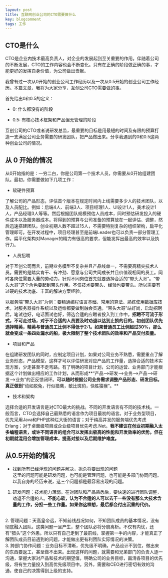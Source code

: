 ```yaml
---
layout: post
title: 互联网创业公司的CTO需要做什么
key: blogcomment
tags: 工作
---
```


##	CTO是什么
CTO是企业内技术最高负责人，对企业的发展起到至关重要的作用。伴随着公司的不断发展，CTO的工作内容也会不断变化。只有在正确的阶段做正确的事，才能更好的发挥自身价值，为公司做出贡献。
<!--more-->
我曾有过一次从0开始的创业公司工作经历以及一次从0.5开始的创业公司工作经历。本篇文章，我将为大家分享，互创公司CTO需要做的事。

首先给出0和0.5的定义：

*	0: 什么都没有的阶段

*	0.5: 有核心技术框架和产品但无管理的阶段

互创公司的CTO或者说研发总监，最重要的目标是用最短的时间及有限的预算打造一支满足公司业务需要的研发团队，把产品做出来。分享我遇到的0和0.5这两种创业公司的情况。    

##	从 0 开始的情况

从0开始指的是：一穷二白，你是公司第一个技术人员，你需要从0开始组建团队。最初，你需要做如下几项工作：

*	软硬件预算    

了解公司的产品形态，评估首个版本在规定时间内上线需要多少人的技术团队，以及人员配比。例如：后端4人、前端3人、项目经理1人、UI设计1人，美术设计1人，产品经理3人等等。然后根据团队规模预估人员成本，同时预估研发投入的硬件成本以及服务器成本。将得到的预算与公司准备的预算放在一起评估、调整，然后迅速搭建团队。创业初期人数不超过15人，不需要特别复杂的组织架构，扁平化管理即可。在开发过程中，项目经理甚至是前端Leader也可以负责一部分管理工作。扁平化架构对Manager的精力有很高的要求，但能发挥出最高的效率以及执行力。    

*	人员招聘    

对于互创公司而言，前期业务模型不复杂并且产品线单一，不需要高精尖技术人员。需要的是踏实肯干、有冲劲、愿意与公司共同成长并且价值观相同的员工。同时各岗位需要大量的劳动力，针对不同岗位首先就要选择合适的“带头大哥”。“带头大哥”这个角色要起到带头作用。不仅技术要带头、经验也要带头。所以需要有过硬的技术功底、丰富的解决方案经验。  

以服务端“带头大哥”为例：要精通编程语言基础、常用的算法、熟练使用数据库技术，对服务器操作系统以及运维都要做到融会贯通。“带头大哥”站好岗，启动招聘后，笔试也好，电话面试也好，筛选合适的应聘者投入到工作中。**招聘不可流于形式，不可走过场，对于不合适的人员要及时劝退以达到止损的目的。初创团队优先选择精英，精英与普通员工比例不得低于2:1。如果普通员工比例超过30%，那么就会变成一条四处漏水的船，极大限制了整个技术团队的效率和产品交付质量。**    

*	项目和产品    

在组建研发团队的同时，应制定项目计划，如果对公司业务不熟悉，需要重点了解业务形态，产品模型，这样才可以评估研发对应产品的工作量，选择合适的技术实现方案，少走甚至不走弯路。有了明确的项目计划，公司的运营、业务部门才能根据这个计划做出相应的工作计划，从而形成**“产品-->研发-->业务-->产品-->研发-->业务”的正反馈闭环。**可以随时根据公司业务需求调整产品形态、研发目标。真正做到**“动如脱兔，行似猎鹰，敏比斑豹，快胜猿猴”。**    

*	技术和架构    

选择合适的开发语言是对CTO最大的挑战。不同的开发语言有不同的技术栈。一般而言，CTO会选择自己最熟悉的语言作为项目最初的语言。对于业务型项目，优先采用Java和PHP这种烂大街的语言；对于纯高并发的服务端优先考虑Erlang；对于桌面级项目或企业级项目优先考虑.Net。**我不建议在创业初期融入太多编程语言，或许不同语言的组合可以发挥出极高的性能和开发效率的优势。但在初期就混用会增加管理成本，提高对接以及后期维护难度。**    

##	从0.5开始的情况    
*	找到所有已经浮现的问题并解决，扼杀将要出现的问题  
这里的问题可能是研发问题，也可能是管理问题，也可能是多部门协同问题。以我自身的经历来说，这三个问题都是最容易出现的问题。    

1.	研发问题：技术能力薄弱。在对团队和产品熟悉后，要快速的进行团队调整，劝退不合适的人。**不能心软，认为不合适的人可以去干一些没有那么大技术含量的工作，分担一些工作量。如果你这样想，最后都会付出沉重的代价。**	  
<br/>
2. 管理问题：天高皇帝远，不知前线战况如何，不知团队成员的基本情况，没有彻底融入团队。这类问题一旦产生，整个团队必将分崩离析。不仅有内忧，还有“猎头”这个外患。所以只有自己走到了最前线，掌握第一手的内容，才能真正了解团队成员目前遇到的问题，才能做出更有利团队实际情况的决策。    
<br/>
3. 跨部门协作问题：业务目标不清晰，优先级不明确，产品设计不到位，做出来的东西要返工，甚至做不出来。出现这样的问题，就需要和兄弟部门的负责人逐一沟通，掌握大家对产品和技术的期望值，明确公司的业务目标，画清各项目的优先级，将有生力量投入到高优先级项目中。另外，需要和CEO进行密切有效的沟通，使自己的决策得到上级的支持。
